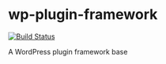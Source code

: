 # wp-plugin-framework
[![Build Status](https://travis-ci.org/nirjharlo/wp-plugin-framework.svg?branch=master)](https://travis-ci.org/nirjharlo/wp-plugin-framework)

A WordPress plugin framework base